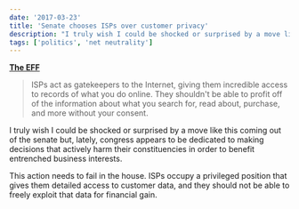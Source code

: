 ```yaml
---
date: '2017-03-23'
title: 'Senate chooses ISPs over customer privacy'
description: "I truly wish I could be shocked or surprised by a move like this coming out of the senate but, lately, congress appears to be dedicated to making decisions that actively harm their constituencies in order to benefit entrenched business interests."
tags: ['politics', 'net neutrality']
---
```


**[The EFF](https://www.eff.org/deeplinks/2017/03/senate-puts-isp-profits-over-your-privacy)**

> ISPs act as gatekeepers to the Internet, giving them incredible access to records of what you do online. They shouldn't be able to profit off of the information about what you search for, read about, purchase, and more without your consent.<!-- excerpt -->

I truly wish I could be shocked or surprised by a move like this coming out of the senate but, lately, congress appears to be dedicated to making decisions that actively harm their constituencies in order to benefit entrenched business interests.

This action needs to fail in the house. ISPs occupy a privileged position that gives them detailed access to customer data, and they should not be able to freely exploit that data for financial gain.
